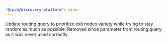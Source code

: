```yaml
---
'@rpch/discovery-platform': minor
---
```


Update routing query to prioritize exit nodes variety while trying to stay random as much as possible.
Removed since parameter from routing query as it was never used correctly.
